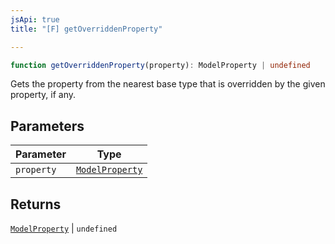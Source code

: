 ```yaml
---
jsApi: true
title: "[F] getOverriddenProperty"

---
```

```ts
function getOverriddenProperty(property): ModelProperty | undefined
```

Gets the property from the nearest base type that is overridden by the
given property, if any.

## Parameters

| Parameter | Type |
| ------ | ------ |
| `property` | [`ModelProperty`](../interfaces/ModelProperty.md) |

## Returns

[`ModelProperty`](../interfaces/ModelProperty.md) \| `undefined`
